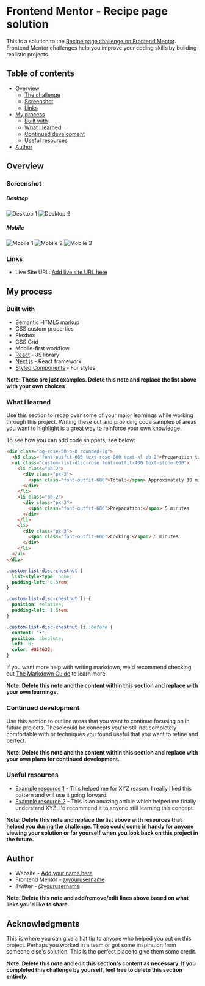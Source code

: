 # Frontend Mentor - Recipe page solution

This is a solution to the [Recipe page challenge on Frontend Mentor](https://www.frontendmentor.io/challenges/recipe-page-KiTsR8QQKm). Frontend Mentor challenges help you improve your coding skills by building realistic projects.

## Table of contents

- [Overview](#overview)
  - [The challenge](#the-challenge)
  - [Screenshot](#screenshot)
  - [Links](#links)
- [My process](#my-process)
  - [Built with](#built-with)
  - [What I learned](#what-i-learned)
  - [Continued development](#continued-development)
  - [Useful resources](#useful-resources)
- [Author](#author)

## Overview

### Screenshot

##### Desktop
![Desktop 1](assets/images/image.png)
![Desktop 2](assets/images/image-1.png)

##### Mobile
![Mobile 1](assets/images/image-2.png)
![Mobile 2](assets/images/image-3.png)
![Mobile 3](assets/images/image-4.png)

### Links

- Live Site URL: [Add live site URL here](https://your-live-site-url.com)

## My process

### Built with

- Semantic HTML5 markup
- CSS custom properties
- Flexbox
- CSS Grid
- Mobile-first workflow
- [React](https://reactjs.org/) - JS library
- [Next.js](https://nextjs.org/) - React framework
- [Styled Components](https://styled-components.com/) - For styles

**Note: These are just examples. Delete this note and replace the list above with your own choices**

### What I learned

Use this section to recap over some of your major learnings while working through this project. Writing these out and providing code samples of areas you want to highlight is a great way to reinforce your own knowledge.

To see how you can add code snippets, see below:

```html
<div class="bg-rose-50 p-8 rounded-lg">
  <h5 class="font-outfit-600 text-rose-800 text-xl pb-2">Preparation time</h5>
  <ul class="custom-list-disc-rose font-outfit-400 text-stone-600">
    <li class="pb-2">
      <div class="px-3">
        <span class="font-outfit-600">Total:</span> Approximately 10 minutes
      </div>
    </li>
    <li class="pb-2">
      <div class="px-3">
        <span class="font-outfit-600">Preparation:</span> 5 minutes
      </div>
    </li>
    <li>
      <div class="px-3">
        <span class="font-outfit-600">Cooking:</span> 5 minutes
      </div>
    </li>
  </ul>
</div>
```

```css
.custom-list-disc-chestnut {
  list-style-type: none;
  padding-left: 0.5rem;
}

.custom-list-disc-chestnut li {
  position: relative;
  padding-left: 1.5rem;
}

.custom-list-disc-chestnut li::before {
  content: "•";
  position: absolute;
  left: 0;
  color: #854632;
}
```

If you want more help with writing markdown, we'd recommend checking out [The Markdown Guide](https://www.markdownguide.org/) to learn more.

**Note: Delete this note and the content within this section and replace with your own learnings.**

### Continued development

Use this section to outline areas that you want to continue focusing on in future projects. These could be concepts you're still not completely comfortable with or techniques you found useful that you want to refine and perfect.

**Note: Delete this note and the content within this section and replace with your own plans for continued development.**

### Useful resources

- [Example resource 1](https://www.example.com) - This helped me for XYZ reason. I really liked this pattern and will use it going forward.
- [Example resource 2](https://www.example.com) - This is an amazing article which helped me finally understand XYZ. I'd recommend it to anyone still learning this concept.

**Note: Delete this note and replace the list above with resources that helped you during the challenge. These could come in handy for anyone viewing your solution or for yourself when you look back on this project in the future.**

## Author

- Website - [Add your name here](https://www.your-site.com)
- Frontend Mentor - [@yourusername](https://www.frontendmentor.io/profile/yourusername)
- Twitter - [@yourusername](https://www.twitter.com/yourusername)

**Note: Delete this note and add/remove/edit lines above based on what links you'd like to share.**

## Acknowledgments

This is where you can give a hat tip to anyone who helped you out on this project. Perhaps you worked in a team or got some inspiration from someone else's solution. This is the perfect place to give them some credit.

**Note: Delete this note and edit this section's content as necessary. If you completed this challenge by yourself, feel free to delete this section entirely.**
